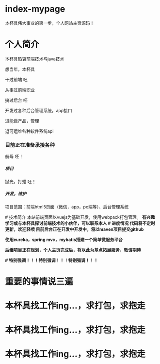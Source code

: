 # <a>index-mypage</a>
本杯具伟大事业的第一步，个人网站主页源码！
# 个人简介
本杯具热衷前端技术与java技术
<p/>
想当年，本杯具
<p/>
干过前端 呸
<p/>
从事过前端职业
<p/>
搞过后台 呸
<p/>
开发过各种后台管理系统，app接口
<p/>
进能做产品，管理
<p/>
退可运维各种软件系统api
<p/>
<h3>目前正在准备承接各种</h3>
航母 呸！
<h5>项目</h5>
抛光，打蜡 呸！
<h5>开发，维护</h5>
<p/>
项目范围：前端html5页面（微信，app，pc端等）、后台管理系统
<p/>
# 技术简介
本站前端页面以vuejs为基础开发，使用webpack打包管理。
<b/>
有兴趣学习或与本杯具探讨前端技术的小伙伴，可以联系本人
<b/>
# 进度情况
代码将不定时更新，欢迎轻喷
<b/>
目前后台正在开发中开发中，将以maven项目提交github
<p/>
使用eureka，spring mvc，mybatis搭建一个简单微服务平台
<p/>
后继项目正在规划，个人主页完成后，将以此为基点拓展服务，敬请期待
<p/>
# 特别强调！！！特别强调！！！特别强调！！！
<h1>重要的事情说三遍</h1>
<h1>本杯具找工作ing...，求打包，求抱走<h1>
<h1>本杯具找工作ing...，求打包，求抱走<h1>
<h1>本杯具找工作ing...，求打包，求抱走<h1>
